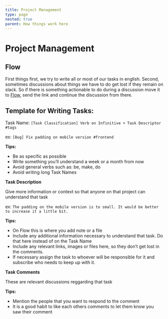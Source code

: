 ```yaml
---
title: Project Management
type: page
nested: true
parent: How things work here
---
```

# Project Management

## Flow

First things first, we try to write all or most of our tasks in english.
Second, sometimes discussions about things we have to do get lost if they remain on slack. So if there is something actionable to do during a discussion move it to [Flow](https://app.getflow.com/), send the link and continue the discussion from there.

## Template for Writing Tasks:

Task Name: `[Task Classification] Verb on Infinitive + Task Descriptor #tags`

ex: `[Bug] Fix padding on mobile version #frontend`

**Tips:**

- Be as specific as possible
- Write something you’ll understand a week or a month from now
- Avoid general verbs such as: be, make, do
- Avoid writing long Task Names

**Task Description**

Give more information or context so that anyone on that project can understand that task

ex: `The padding on the mobile version is to small. It would be better to increase it a little bit.`

**Tips:**

- On Flow this is where you add note or a file
- Include any additional information necessary to understand that task. Do that here instead of on the Task Name
- Include any relevant links, images or files here, so they don’t get lost in the comments.
- If necessary assign the task to whoever will be responsible for it and subscribe who needs to keep up with it.

**Task Comments**

These are relevant discussions reggarding that task

**Tips:**

- Mention the people that you want to respond to the comment
- It is a good habit to like each others comments to let them know you saw their comment
